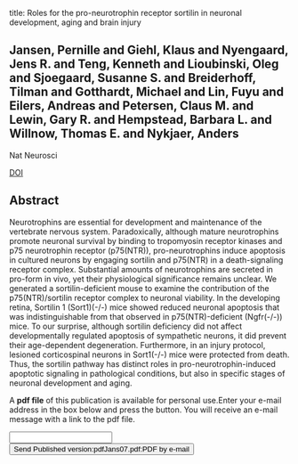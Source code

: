title: Roles for the pro-neurotrophin receptor sortilin in neuronal development, aging and brain injury

## Jansen, Pernille and Giehl, Klaus and Nyengaard, Jens R. and Teng, Kenneth and Lioubinski, Oleg and Sjoegaard, Susanne S. and Breiderhoff, Tilman and Gotthardt, Michael and Lin, Fuyu and Eilers, Andreas and Petersen, Claus M. and Lewin, Gary R. and Hempstead, Barbara L. and Willnow, Thomas E. and Nykjaer, Anders
Nat Neurosci

<a href="https://doi.org/10.1038/nn2000">DOI</a>

## Abstract
Neurotrophins are essential for development and maintenance of the vertebrate nervous system. Paradoxically, although mature neurotrophins promote neuronal survival by binding to tropomyosin receptor kinases and p75 neurotrophin receptor (p75(NTR)), pro-neurotrophins induce apoptosis in cultured neurons by engaging sortilin and p75(NTR) in a death-signaling receptor complex. Substantial amounts of neurotrophins are secreted in pro-form in vivo, yet their physiological significance remains unclear. We generated a sortilin-deficient mouse to examine the contribution of the p75(NTR)/sortilin receptor complex to neuronal viability. In the developing retina, Sortilin 1 (Sort1)(-/-) mice showed reduced neuronal apoptosis that was indistinguishable from that observed in p75(NTR)-deficient (Ngfr(-/-)) mice. To our surprise, although sortilin deficiency did not affect developmentally regulated apoptosis of sympathetic neurons, it did prevent their age-dependent degeneration. Furthermore, in an injury protocol, lesioned corticospinal neurons in Sort1(-/-) mice were protected from death. Thus, the sortilin pathway has distinct roles in pro-neurotrophin-induced apoptotic signaling in pathological conditions, but also in specific stages of neuronal development and aging.

A <b>pdf file</b> of this publication is available for personal use.Enter your e-mail address in the box below and press the button. You will receive an e-mail message with a link to the pdf file.
<form action="sender.php">  <input type="text" name="email">  <input type="submit" value="Send Published version:pdfJans07.pdf:PDF by e-mail"></form>